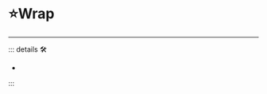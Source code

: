 # ⭐<labor>Wrap</labor>

---

<!-- =================================================== -->
<!-- =================================================== -->
<!-- =================================================== -->
<!-- =================================================== -->
<!-- =================================================== -->
::: details 🛠

-

:::